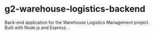 # g2-warehouse-logistics-backend
Back-end application for the Warehouse Logistics Management project. Built with Node.js and Express.
.